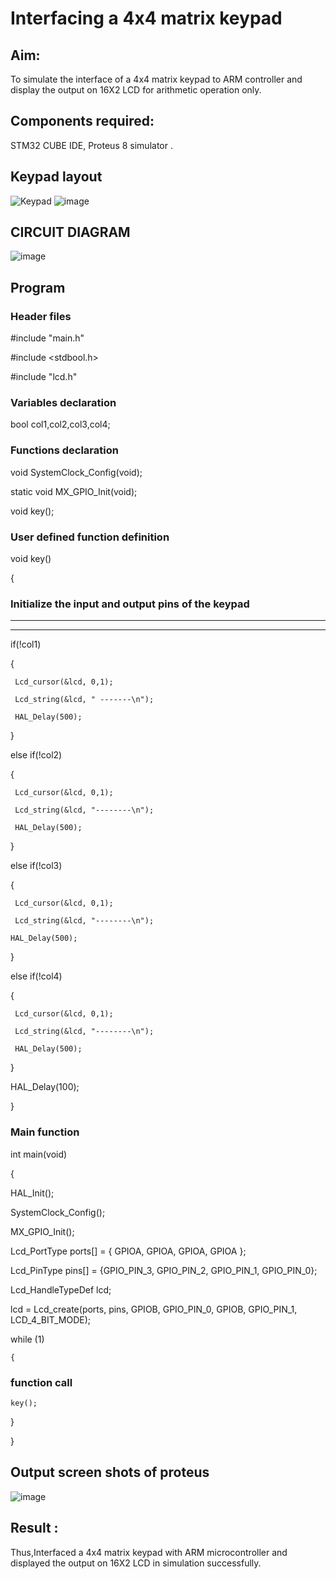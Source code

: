 # Interfacing a 4x4 matrix keypad

## Aim: 
To simulate the interface of a 4x4 matrix keypad to ARM controller and display the output on 16X2 LCD for arithmetic operation only.

## Components required: 
STM32 CUBE IDE, Proteus 8 simulator .

## Keypad layout
![Keypad](https://github.com/Sripriya-Ranganathan/Interfacing-4x4-matrix-keypad/assets/139522903/b66a0414-4590-41d0-bb83-48588ee380b9)
![image](https://github.com/user-attachments/assets/c24e7e27-7b0f-4904-becd-307fbf7dcba8)


## CIRCUIT DIAGRAM 
![image](https://github.com/user-attachments/assets/596c321a-9baf-477b-beec-5244738afbf8)

## Program
### Header files
#include "main.h"

#include <stdbool.h>

#include "lcd.h"

### Variables declaration
bool col1,col2,col3,col4;

### Functions declaration
void SystemClock_Config(void);

static void MX_GPIO_Init(void);

void key();

### User defined function definition
void key()

{

 ### Initialize the input and output pins of the keypad

  ---------

  ---------
 
  
  if(!col1)
	
  {
	
     Lcd_cursor(&lcd, 0,1);
	 	 
     Lcd_string(&lcd, " -------\n");
	 	 
     HAL_Delay(500);
	 
  }
	
  else if(!col2)
	
  {
	
     Lcd_cursor(&lcd, 0,1);
	 	 
     Lcd_string(&lcd, "--------\n");
	   
     HAL_Delay(500);
	 
  }
	
  else if(!col3)
	
  {
	
     Lcd_cursor(&lcd, 0,1);
	 	 
     Lcd_string(&lcd, "--------\n");
	  
    HAL_Delay(500);
	 
  }
	
  else if(!col4)
	
  {
	
     Lcd_cursor(&lcd, 0,1);
	 	 
     Lcd_string(&lcd, "--------\n");
	   
     HAL_Delay(500);
	 
  }
	
  HAL_Delay(100);

}

### Main function

int main(void)

{

  HAL_Init();
  
  SystemClock_Config();
  
  MX_GPIO_Init();
  
  Lcd_PortType ports[] = { GPIOA, GPIOA, GPIOA, GPIOA };
	
 Lcd_PinType pins[] = {GPIO_PIN_3, GPIO_PIN_2, GPIO_PIN_1, GPIO_PIN_0};

 Lcd_HandleTypeDef lcd;

 lcd = Lcd_create(ports, pins, GPIOB, GPIO_PIN_0, GPIOB, GPIO_PIN_1, LCD_4_BIT_MODE);
 
   while (1)
   
    {
  
  ### function call
  
    key();
	 
  }

}

## Output screen shots of proteus
![image](https://github.com/user-attachments/assets/d694bfa1-a722-4ec9-bd43-8893c3e5518c)

## Result :
Thus,Interfaced a 4x4 matrix keypad with ARM microcontroller and displayed the output on 16X2 LCD in simulation successfully.
